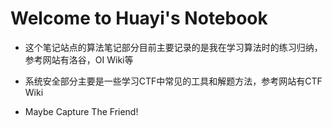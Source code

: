 # Welcome to Huayi's Notebook
* 这个笔记站点的算法笔记部分目前主要记录的是我在学习算法时的练习归纳，参考网站有洛谷，OI Wiki等

* 系统安全部分主要是一些学习CTF中常见的工具和解题方法，参考网站有CTF Wiki

* Maybe Capture The Friend!


